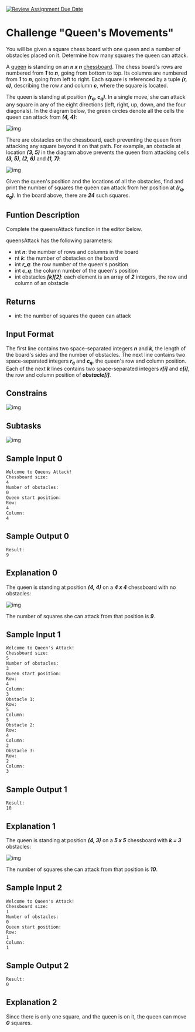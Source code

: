 [![Review Assignment Due Date](https://classroom.github.com/assets/deadline-readme-button-24ddc0f5d75046c5622901739e7c5dd533143b0c8e959d652212380cedb1ea36.svg)](https://classroom.github.com/a/ybN7Uo3I)
# Challenge "Queen's Movements"

You will be given a square chess board with one queen and a number of 
obstacles placed on it. Determine how many squares the queen can attack.

A [queen](https://en.wikipedia.org/wiki/Queen_%28chess%29) is standing on 
an **_n x n_** [chessboard](https://en.wikipedia.org/wiki/Chess). 
The chess board's rows are numbered from **_1_** to **_n_**, going from 
bottom to top. Its columns are numbered from **_1_** to **_n_**, going from 
left to right. Each square is referenced by a tuple **_(r, c)_**, describing 
the row **_r_** and column **_c_**, where the square is located.

The queen is standing at position **_(r<sub>q</sub>, c<sub>q</sub>)_**. 
In a single move, she can attack any square in any of the eight directions 
(left, right, up, down, and the four diagonals). In the diagram below, 
the green circles denote all the cells the queen can attack from **_(4, 4)_**:

![img](/docs/_images/img.png)

There are obstacles on the chessboard, each preventing the queen from 
attacking any square beyond it on that path. For example, an obstacle at 
location **_(3, 5)_** in the diagram above prevents the queen from attacking 
cells **_(3, 5)_**, **_(2, 6)_** and **_(1, 7)_**:

![img](/docs/_images/img_1.png)

Given the queen's position and the locations of all the obstacles, find and 
print the number of squares the queen can attack from her position 
at **_(r<sub>q</sub>, c<sub>q</sub>)_**. In the board above, 
there are **_24_** such squares.

## Funtion Description

Complete the queensAttack function in the editor below.

queensAttack has the following parameters:
- int **_n_**: the number of rows and columns in the board
- nt **_k_**: the number of obstacles on the board
- int **_r_q_**: the row number of the queen's position
- int **_c_q_**: the column number of the queen's position
- int obstacles **_[k][2]_**: each element is an array of **_2_** integers, the row and column of an obstacle

## Returns

- int: the number of squares the queen can attack

## Input Format

The first line contains two space-separated integers **_n_** and **_k_**, 
the length of the board's sides and the number of obstacles.
The next line contains two space-separated integers **_r<sub>q</sub>_** and **_c<sub>q</sub>_**, 
the queen's row and column position.
Each of the next **_k_** lines contains two space-separated integers **_r[i]_** and **_c[i]_**, 
the row and column position of **_obstacle[i]_**.

## Constrains

![img](/docs/_images/img_2.png)

## Subtasks

![img](/docs/_images/img_3.png)

## Sample Input 0

```
Welcome to Queens Attack!
Chessboard size:
4
Number of obstacles:
0
Queen start position:
Row:
4
Column:
4
```

## Sample Output 0

```
Result:
9
```

## Explanation 0

The queen is standing at position **_(4, 4)_** on a **_4 x 4_** chessboard with no obstacles:

![img](/docs/_images/img_4.png)

The number of squares she can attack from that position is **_9_**.

## Sample Input 1

```
Welcome to Queen's Attack!
Chessboard size:
5
Number of obstacles:
3
Queen start position:
Row:
4
Column:
3
Obstacle 1:
Row:
5
Column:
5
Obstacle 2:
Row:
4
Column:
2
Obstacle 3:
Row:
2
Column:
3
```

## Sample Output 1

```
Result:
10
```

## Explanation 1

The queen is standing at position **_(4, 3)_** on a **_5 x 5_** chessboard with **_k = 3_** obstacles:

![img](/docs/_images/img_5.png)

The number of squares she can attack from that position is **_10_**.

## Sample Input 2

```
Welcome to Queen's Attack!
Chessboard size:
1
Number of obstacles:
0
Queen start position:
Row:
1
Column:
1
```

## Sample Output 2

```
Result:
0
```

## Explanation 2

Since there is only one square, and the queen is on it, the queen can move **_0_** squares.